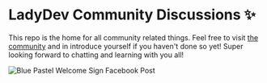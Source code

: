 # LadyDev Community Discussions ✨

This repo is the home for all community related things. Feel free to visit [the community](https://github.com/orgs/That-Lady-Dev/discussions) and in introduce yourself if you haven't done so yet! Super looking forward to chatting and learning with you all!


![Blue Pastel Welcome Sign Facebook Post](https://github.com/That-Lady-Dev/community/assets/47188731/d0b9c60d-dfb8-4a47-82d6-5c68d48a30b7)
